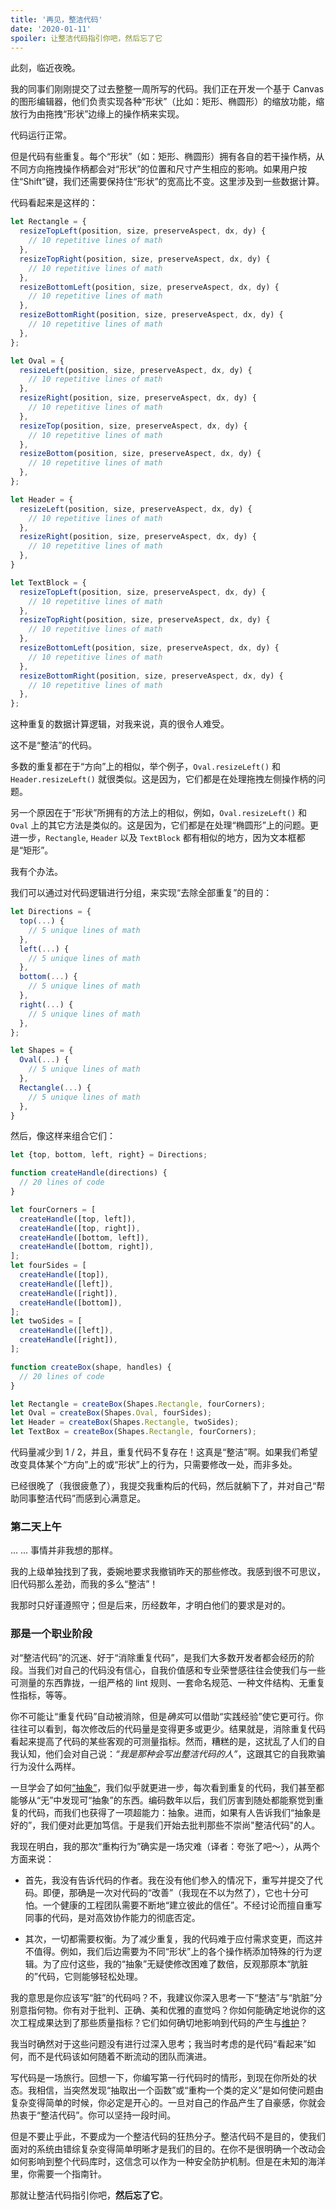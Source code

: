 ```yaml
---
title: '再见，整洁代码'
date: '2020-01-11'
spoiler: 让整洁代码指引你吧，然后忘了它
---
```


此刻，临近夜晚。

我的同事们刚刚提交了过去整整一周所写的代码。我们正在开发一个基于 Canvas 的图形编辑器，他们负责实现各种“形状”（比如：矩形、椭圆形）的缩放功能，缩放行为由拖拽“形状”边缘上的操作柄来实现。

代码运行正常。

但是代码有些重复。每个“形状”（如：矩形、椭圆形）拥有各自的若干操作柄，从不同方向拖拽操作柄都会对“形状”的位置和尺寸产生相应的影响。如果用户按住“Shift”键，我们还需要保持住“形状”的宽高比不变。这里涉及到一些数据计算。

代码看起来是这样的：

```jsx
let Rectangle = {
  resizeTopLeft(position, size, preserveAspect, dx, dy) {
    // 10 repetitive lines of math
  },
  resizeTopRight(position, size, preserveAspect, dx, dy) {
    // 10 repetitive lines of math
  },
  resizeBottomLeft(position, size, preserveAspect, dx, dy) {
    // 10 repetitive lines of math
  },
  resizeBottomRight(position, size, preserveAspect, dx, dy) {
    // 10 repetitive lines of math
  },
};

let Oval = {
  resizeLeft(position, size, preserveAspect, dx, dy) {
    // 10 repetitive lines of math
  },
  resizeRight(position, size, preserveAspect, dx, dy) {
    // 10 repetitive lines of math
  },
  resizeTop(position, size, preserveAspect, dx, dy) {
    // 10 repetitive lines of math
  },
  resizeBottom(position, size, preserveAspect, dx, dy) {
    // 10 repetitive lines of math
  },
};

let Header = {
  resizeLeft(position, size, preserveAspect, dx, dy) {
    // 10 repetitive lines of math
  },
  resizeRight(position, size, preserveAspect, dx, dy) {
    // 10 repetitive lines of math
  },  
}

let TextBlock = {
  resizeTopLeft(position, size, preserveAspect, dx, dy) {
    // 10 repetitive lines of math
  },
  resizeTopRight(position, size, preserveAspect, dx, dy) {
    // 10 repetitive lines of math
  },
  resizeBottomLeft(position, size, preserveAspect, dx, dy) {
    // 10 repetitive lines of math
  },
  resizeBottomRight(position, size, preserveAspect, dx, dy) {
    // 10 repetitive lines of math
  },
};
```

这种重复的数据计算逻辑，对我来说，真的很令人难受。

这不是“整洁”的代码。

多数的重复都在于“方向”上的相似，举个例子，`Oval.resizeLeft()` 和 `Header.resizeLeft()` 就很类似。这是因为，它们都是在处理拖拽左侧操作柄的问题。

另一个原因在于“形状”所拥有的方法上的相似，例如，`Oval.resizeLeft()` 和 `Oval` 上的其它方法是类似的。这是因为，它们都是在处理“椭圆形”上的问题。更进一步，`Rectangle`, `Header` 以及 `TextBlock` 都有相似的地方，因为文本框都是“矩形”。

我有个办法。

我们可以通过对代码逻辑进行分组，来实现“去除全部重复”的目的：

```jsx
let Directions = {
  top(...) {
    // 5 unique lines of math
  },
  left(...) {
    // 5 unique lines of math
  },
  bottom(...) {
    // 5 unique lines of math
  },
  right(...) {
    // 5 unique lines of math
  },
};

let Shapes = {
  Oval(...) {
    // 5 unique lines of math
  },
  Rectangle(...) {
    // 5 unique lines of math
  },
}
```

然后，像这样来组合它们：

```jsx
let {top, bottom, left, right} = Directions;

function createHandle(directions) {
  // 20 lines of code
}

let fourCorners = [
  createHandle([top, left]),
  createHandle([top, right]),
  createHandle([bottom, left]),
  createHandle([bottom, right]),
];
let fourSides = [
  createHandle([top]),
  createHandle([left]),
  createHandle([right]),
  createHandle([bottom]),
];
let twoSides = [
  createHandle([left]),
  createHandle([right]),
];

function createBox(shape, handles) {
  // 20 lines of code
}

let Rectangle = createBox(Shapes.Rectangle, fourCorners);
let Oval = createBox(Shapes.Oval, fourSides);
let Header = createBox(Shapes.Rectangle, twoSides);
let TextBox = createBox(Shapes.Rectangle, fourCorners);
```

代码量减少到 1 / 2，并且，重复代码不复存在！这真是“整洁”啊。如果我们希望改变具体某个“方向”上的或“形状”上的行为，只需要修改一处，而非多处。

已经很晚了（我很疲惫了），我提交我重构后的代码，然后就躺下了，并对自己“帮助同事整洁代码”而感到心满意足。

### 第二天上午

... ... 事情并非我想的那样。

我的上级单独找到了我，委婉地要求我撤销昨天的那些修改。我感到很不可思议，旧代码那么差劲，而我的多么“整洁”！

我那时只好谨遵照守；但是后来，历经数年，才明白他们的要求是对的。

### 那是一个职业阶段

对“整洁代码”的沉迷、好于“消除重复代码”，是我们大多数开发者都会经历的阶段。当我们对自己的代码没有信心，自我价值感和专业荣誉感往往会使我们与一些可测量的东西靠拢，一组严格的 lint 规则、一套命名规范、一种文件结构、无重复性指标，等等。

你不可能让“重复代码”自动被消除，但是*确实*可以借助“实践经验”使它更可行。你往往可以看到，每次修改后的代码量是变得更多或更少。结果就是，消除重复代码看起来提高了代码的某些客观的可测量指标。然而，糟糕的是，这扰乱了人们的自我认知，他们会对自己说：*“我是那种会写出整洁代码的人”*，这跟其它的自我欺骗行为没什么两样。

一旦学会了如何[“抽象”](https://www.sandimetz.com/blog/2016/1/20/the-wrong-abstraction)，我们似乎就更进一步，每次看到重复的代码，我们甚至都能够从“无”中发现可“抽象”的东西。编码数年以后，我们厉害到随处都能察觉到重复的代码，而我们也获得了一项超能力：抽象。进而，如果有人告诉我们“抽象是好的”，我们便对此更加笃信。于是我们开始去批判那些不崇尚"整洁代码"的人。

我现在明白，我的那次“重构行为”确实是一场灾难（译者：夸张了吧～），从两个方面来说：

* 首先，我没有告诉代码的作者。我在没有他们参入的情况下，重写并提交了代码。即便，那确是一次对代码的“改善”（我现在不以为然了），它也十分可怕。一个健康的工程团队需要不断地“建立彼此的信任”。不经讨论而擅自重写同事的代码，是对高效协作能力的彻底否定。

* 其次，一切都需要权衡。为了减少重复，我的代码难于应付需求变更，而这并不值得。例如，我们后边需要为不同“形状”上的各个操作柄添加特殊的行为逻辑。为了应付这些，我的“抽象”无疑使修改困难了数倍，反观那原本“肮脏的”代码，它则能够轻松处理。

我的意思是你应该写“脏”的代码吗？不，我建议你深入思考一下“整洁”与“肮脏”分别意指何物。你有对于批判、正确、美和优雅的直觉吗？你如何能确定地说你的这次工程成果达到了那些质量指标？它们如何确切地影响到代码的产生与[维护](/zh-hans/optimized-for-change/)？

我当时确然对于这些问题没有进行过深入思考；我当时考虑的是代码“看起来”如何，而不是代码该如何随着不断流动的团队而演进。

写代码是一场旅行。回想一下，你编写第一行代码时的情形，到现在你所处的状态。我相信，当突然发现“抽取出一个函数”或“重构一个类的定义”是如何使问题由复杂变得简单的时候，你必定是开心的。一旦对自己的作品产生了自豪感，你就会热衷于“整洁代码”。你可以坚持一段时间。

但是不要止乎此，不要成为一个整洁代码的狂热分子。整洁代码不是目的，使我们面对的系统由错综复杂变得简单明晰才是我们的目的。在你不是很明确一个改动会如何影响到整个代码库时，这信念可以作为一种安全防护机制。但是在未知的海洋里，你需要一个指南针。

那就让整洁代码指引你吧，**然后忘了它**。